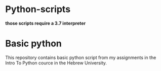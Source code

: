 # Python-scripts
**those scripts require a 3.7 interpreter**
# Basic python
This repository contains basic python script from my assignments in the Intro To Python cource in the Hebrew University.
